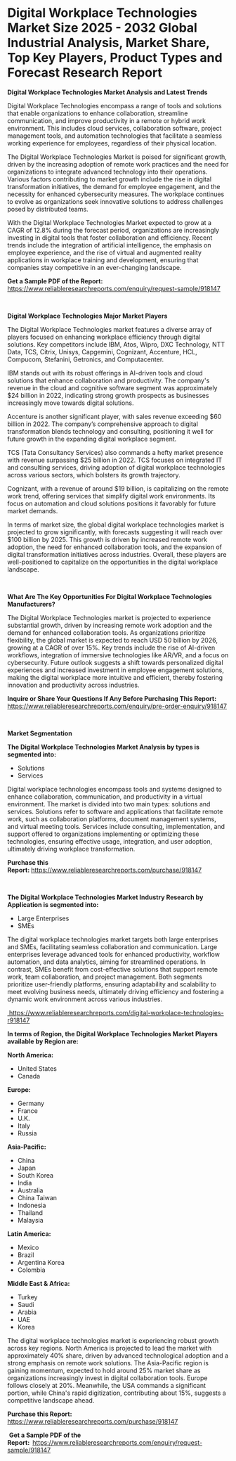 <p><h1>Digital Workplace Technologies Market Size 2025 - 2032 Global Industrial Analysis, Market Share, Top Key Players, Product Types and Forecast Research Report</h1></p><p><strong>Digital Workplace Technologies Market Analysis and Latest Trends</strong></p>
<p><p>Digital Workplace Technologies encompass a range of tools and solutions that enable organizations to enhance collaboration, streamline communication, and improve productivity in a remote or hybrid work environment. This includes cloud services, collaboration software, project management tools, and automation technologies that facilitate a seamless working experience for employees, regardless of their physical location.</p><p>The Digital Workplace Technologies Market is poised for significant growth, driven by the increasing adoption of remote work practices and the need for organizations to integrate advanced technology into their operations. Various factors contributing to market growth include the rise in digital transformation initiatives, the demand for employee engagement, and the necessity for enhanced cybersecurity measures. The workplace continues to evolve as organizations seek innovative solutions to address challenges posed by distributed teams.</p><p>With the Digital Workplace Technologies Market expected to grow at a CAGR of 12.8% during the forecast period, organizations are increasingly investing in digital tools that foster collaboration and efficiency. Recent trends include the integration of artificial intelligence, the emphasis on employee experience, and the rise of virtual and augmented reality applications in workplace training and development, ensuring that companies stay competitive in an ever-changing landscape.</p></p>
<p><strong>Get a Sample PDF of the Report:&nbsp;</strong> <a href="https://www.reliableresearchreports.com/enquiry/request-sample/918147?utm_campaign=48&utm_medium=2&utm_source=Github&utm_content=ia&utm_term=18042025&utm_id=digital-workplace-technologies">https://www.reliableresearchreports.com/enquiry/request-sample/918147</a></p>
<p>&nbsp;</p>
<p><strong>Digital Workplace Technologies Major Market Players</strong></p>
<p><p>The Digital Workplace Technologies market features a diverse array of players focused on enhancing workplace efficiency through digital solutions. Key competitors include IBM, Atos, Wipro, DXC Technology, NTT Data, TCS, Citrix, Unisys, Capgemini, Cognizant, Accenture, HCL, Compucom, Stefanini, Getronics, and Computacenter. </p><p>IBM stands out with its robust offerings in AI-driven tools and cloud solutions that enhance collaboration and productivity. The company's revenue in the cloud and cognitive software segment was approximately $24 billion in 2022, indicating strong growth prospects as businesses increasingly move towards digital solutions.</p><p>Accenture is another significant player, with sales revenue exceeding $60 billion in 2022. The company’s comprehensive approach to digital transformation blends technology and consulting, positioning it well for future growth in the expanding digital workplace segment.</p><p>TCS (Tata Consultancy Services) also commands a hefty market presence with revenue surpassing $25 billion in 2022. TCS focuses on integrated IT and consulting services, driving adoption of digital workplace technologies across various sectors, which bolsters its growth trajectory.</p><p>Cognizant, with a revenue of around $19 billion, is capitalizing on the remote work trend, offering services that simplify digital work environments. Its focus on automation and cloud solutions positions it favorably for future market demands.</p><p>In terms of market size, the global digital workplace technologies market is projected to grow significantly, with forecasts suggesting it will reach over $100 billion by 2025. This growth is driven by increased remote work adoption, the need for enhanced collaboration tools, and the expansion of digital transformation initiatives across industries. Overall, these players are well-positioned to capitalize on the opportunities in the digital workplace landscape.</p></p>
<p>&nbsp;</p>
<p><strong>What Are The Key Opportunities For Digital Workplace Technologies Manufacturers?</strong></p>
<p><p>The Digital Workplace Technologies market is projected to experience substantial growth, driven by increasing remote work adoption and the demand for enhanced collaboration tools. As organizations prioritize flexibility, the global market is expected to reach USD 50 billion by 2026, growing at a CAGR of over 15%. Key trends include the rise of AI-driven workflows, integration of immersive technologies like AR/VR, and a focus on cybersecurity. Future outlook suggests a shift towards personalized digital experiences and increased investment in employee engagement solutions, making the digital workplace more intuitive and efficient, thereby fostering innovation and productivity across industries.</p></p>
<p><strong>Inquire or Share Your Questions If Any Before Purchasing This Report:</strong> <a href="https://www.reliableresearchreports.com/enquiry/pre-order-enquiry/918147?utm_campaign=48&utm_medium=2&utm_source=Github&utm_content=ia&utm_term=18042025&utm_id=digital-workplace-technologies">https://www.reliableresearchreports.com/enquiry/pre-order-enquiry/918147</a></p>
<p>&nbsp;</p>
<p><strong>Market Segmentation</strong></p>
<p><strong>The Digital Workplace Technologies Market Analysis by types is segmented into:</strong></p>
<p><ul><li>Solutions</li><li>Services</li></ul></p>
<p><p>Digital workplace technologies encompass tools and systems designed to enhance collaboration, communication, and productivity in a virtual environment. The market is divided into two main types: solutions and services. Solutions refer to software and applications that facilitate remote work, such as collaboration platforms, document management systems, and virtual meeting tools. Services include consulting, implementation, and support offered to organizations implementing or optimizing these technologies, ensuring effective usage, integration, and user adoption, ultimately driving workplace transformation.</p></p>
<p><strong>Purchase this Report:&nbsp;</strong><a href="https://www.reliableresearchreports.com/purchase/918147?utm_campaign=48&utm_medium=2&utm_source=Github&utm_content=ia&utm_term=18042025&utm_id=digital-workplace-technologies">https://www.reliableresearchreports.com/purchase/918147</a></p>
<p>&nbsp;</p>
<p><strong>The Digital Workplace Technologies Market Industry Research by Application is segmented into:</strong></p>
<p><ul><li>Large Enterprises</li><li>SMEs</li></ul></p>
<p><p>The digital workplace technologies market targets both large enterprises and SMEs, facilitating seamless collaboration and communication. Large enterprises leverage advanced tools for enhanced productivity, workflow automation, and data analytics, aiming for streamlined operations. In contrast, SMEs benefit from cost-effective solutions that support remote work, team collaboration, and project management. Both segments prioritize user-friendly platforms, ensuring adaptability and scalability to meet evolving business needs, ultimately driving efficiency and fostering a dynamic work environment across various industries.</p></p>
<p><a href="https://www.reliableresearchreports.com/digital-workplace-technologies-r918147?utm_campaign=48&utm_medium=2&utm_source=Github&utm_content=ia&utm_term=18042025&utm_id=digital-workplace-technologies">&nbsp;https://www.reliableresearchreports.com/digital-workplace-technologies-r918147</a></p>
<p><strong>In terms of Region, the Digital Workplace Technologies Market Players available by Region are:</strong></p>
<p>
    <p> <strong> North America: </strong>
        <ul>
            <li>United States</li>
            <li>Canada</li>
        </ul>
        </p> 
    <p> <strong> Europe: </strong>
        <ul>
            <li>Germany</li>
            <li>France</li>
            <li>U.K.</li>
            <li>Italy</li>
            <li>Russia</li>
        </ul>
        </p> 
    <p> <strong> Asia-Pacific: </strong>
        <ul>
            <li>China</li>
            <li>Japan</li>
            <li>South Korea</li>
            <li>India</li>
            <li>Australia</li>
            <li>China Taiwan</li>
            <li>Indonesia</li>
            <li>Thailand</li>
            <li>Malaysia</li>
        </ul>
        </p> 
    <p> <strong> Latin America: </strong>
        <ul>
            <li>Mexico</li>
            <li>Brazil</li>
            <li>Argentina Korea</li>
            <li>Colombia</li>
        </ul>
        </p> 
    <p> <strong> Middle East & Africa: </strong>
        <ul>
            <li>Turkey</li>
            <li>Saudi</li>
            <li>Arabia</li>
            <li>UAE</li>
            <li>Korea</li>
        </ul>
    </p>
    </p>
<p><p>The digital workplace technologies market is experiencing robust growth across key regions. North America is projected to lead the market with approximately 40% share, driven by advanced technological adoption and a strong emphasis on remote work solutions. The Asia-Pacific region is gaining momentum, expected to hold around 25% market share as organizations increasingly invest in digital collaboration tools. Europe follows closely at 20%. Meanwhile, the USA commands a significant portion, while China's rapid digitization, contributing about 15%, suggests a competitive landscape ahead.</p></p>
<p><strong>Purchase this Report: </strong><a href="https://www.reliableresearchreports.com/purchase/918147?utm_campaign=48&utm_medium=2&utm_source=Github&utm_content=ia&utm_term=18042025&utm_id=digital-workplace-technologies">https://www.reliableresearchreports.com/purchase/918147</a></p>
<p>&nbsp;<strong>Get a Sample PDF of the Report:&nbsp;&nbsp;</strong><a href="https://www.reliableresearchreports.com/enquiry/request-sample/918147?utm_campaign=48&utm_medium=2&utm_source=Github&utm_content=ia&utm_term=18042025&utm_id=digital-workplace-technologies">https://www.reliableresearchreports.com/enquiry/request-sample/918147</a></p>
<p><strong></strong></p>
<p><p></p><p></p><p></p></p>